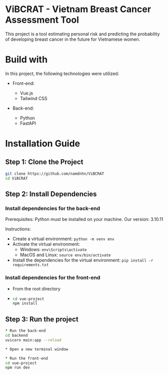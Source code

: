 # ViBCRAT - Vietnam Breast Cancer Assessment Tool
This project is a tool estimating personal risk and predicting the probability of developing breast cancer in the future for Vietnamese women.

# Build with

In this project, the following technologies were utilized:

* Front-end:
  - Vue.js
  - Tailwind CSS
 
* Back-end:
  - Python
  - FastAPI
 
# Installation Guide

## Step 1: Clone the Project

```bash
git clone https://github.com/namdnhn/ViBCRAT
cd ViBCRAT
```

## Step 2: Install Dependencies
### Install dependencies for the back-end
Prerequisites: Python must be installed on your machine. Our version: 3.10.11

Instructions:

- Create a virtual environment: ```python -m venv env```
- Activate the virtual environment:
    + Windows: ```env\Scripts\activate```
    + MacOS and Linux: ```source env/bin/activate```
- Install the dependencies for the virtual environment: ```pip install -r requirements.txt```

### Install dependencies for the front-end
- From the root directory
- ```bash
  cd vue-project
  npm install
  ```

## Step 3: Run the project

```bash
* Run the back-end
cd backend
uvicorn main:app --reload

* Open a new terminal window

* Run the front-end
cd vue-project
npm run dev
```
